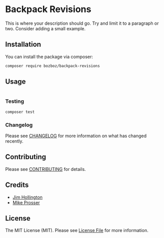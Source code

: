 # Backpack Revisions

This is where your description should go. Try and limit it to a paragraph or two. Consider adding a small example.

## Installation

You can install the package via composer:

```bash
composer require bozboz/backpack-revisions
```

## Usage

``` php

```

### Testing

``` bash
composer test
```

### Changelog

Please see [CHANGELOG](CHANGELOG.md) for more information on what has changed recently.

## Contributing

Please see [CONTRIBUTING](CONTRIBUTING.md) for details.

## Credits

- [Jim Hollington](https://gitlab.bozboz.co.uk/jim)
- [Mike Prosser](https://gitlab.bozboz.co.uk/mikep)

## License

The MIT License (MIT). Please see [License File](LICENSE.md) for more information.
